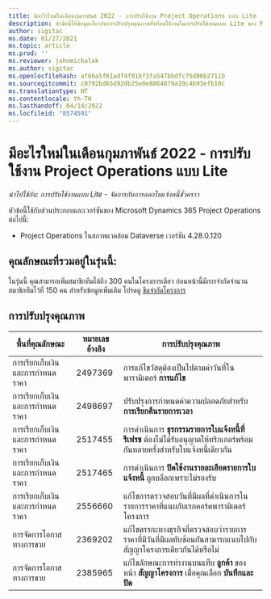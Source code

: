 ```yaml
---
title: มีอะไรใหม่ในเดือนกุมภาพันธ์ 2022 - การปรับใช้งาน Project Operations แบบ Lite
description: หัวข้อนี้ให้ข้อมูลเกี่ยวกับการปรับปรุงคุณภาพที่พร้อมใช้งานในการปรับใช้งานแบบ Lite ของ Project Operations ประจำเดือนกุมภาพันธ์ 2022
author: sigitac
ms.date: 01/27/2021
ms.topic: article
ms.prod: ''
ms.reviewer: johnmichalak
ms.author: sigitac
ms.openlocfilehash: af66a5f61adf4f016f3fa547bbdfc75d06b2711b
ms.sourcegitcommit: c0792bd65d92db25e0e8864879a19c4b93efb10c
ms.translationtype: HT
ms.contentlocale: th-TH
ms.lasthandoff: 04/14/2022
ms.locfileid: "8574591"
---
```

# <a name="whats-new-february-2022---project-operations-lite-deployment"></a>มีอะไรใหม่ในเดือนกุมภาพันธ์ 2022 - การปรับใช้งาน Project Operations แบบ Lite

_นำไปใช้กับ: การปรับใช้งานแบบ Lite - จัดการกับการออกใบแจ้งหนี้ชั่วคราว_

หัวข้อนี้ใช้กับส่วนประกอบและเวอร์ชันของ Microsoft Dynamics 365 Project Operations ต่อไปนี้:

- Project Operations ในสภาพแวดล้อม Dataverse เวอร์ชัน 4.28.0.120

## <a name="features-included-in-this-release"></a>คุณลักษณะที่รวมอยู่ในรุ่นนี้:

ในรุ่นนี้ คุณสามารถเพิ่มสมาชิกทีมได้ถึง 300 คนในโครงการเดียว ก่อนหน้านี้มีการจำกัดจำนวนสมาชิกทีมไว้ที่ 150 คน สำหรับข้อมูลเพิ่มเติม โปรดดู [ขีดจำกัดโครงการ](../../project-management/create-wbs.md#project-limitations)

## <a name="quality-updates"></a>การปรับปรุงคุณภาพ

| พื้นที่คุณลักษณะ | หมายเลขอ้างอิง | การปรับปรุงคุณภาพ |
| --- | --- | --- |
| การเรียกเก็บเงินและการกำหนดราคา | 2497369 | การแก้ไขวัสดุต้องเป็นไปตามค่าวันที่ในพารามิเตอร์ **การแก้ไข** |
| การเรียกเก็บเงินและการกำหนดราคา | 2498697 | ปรับปรุงการกำหนดค่าความปลอดภัยสำหรับ **การเรียกคืนรายการเวลา** |
| การเรียกเก็บเงินและการกำหนดราคา | 2517455 | การดำเนินการ **ธุรกรรมรายการใบแจ้งหนี้ที่รีเฟรช** ต้องไม่ได้รับอนุญาตให้ทริกเกอร์พร้อมกันหลายครั้งสำหรับใบแจ้งหนี้เดียวกัน |
| การเรียกเก็บเงินและการกำหนดราคา | 2517465 | การดำเนินการ **ปิดใช้งานรายละเอียดรายการใบแจ้งหนี้** ถูกบล็อกเพราะไม่รองรับ |
| การเรียกเก็บเงินและการกำหนดราคา | 2556660 | แก้ไขการตรวจสอบวันที่มีผลที่ดำเนินการในรายการราคาที่แนบกับเรกคอร์ดพารามิเตอร์โครงการ |
|   การจัดการโอกาสทางการขาย | 2369202 | แก้ไขตรรกะทางธุรกิจที่ตรวจสอบว่ารายการราคาที่มีวันที่มีผลทับซ้อนกันสามารถแนบไปกับสัญญาโครงการเดียวกันได้หรือไม่ |
|   การจัดการโอกาสทางการขาย | 2385965 | แก้ไขลักษณะการทำงานบนแท็บ **ลูกค้า** ของหน้า **สัญญาโครงการ** เมื่อคุณเลือก **บันทึกและปิด** |
